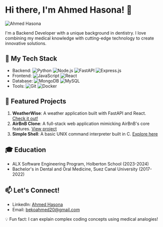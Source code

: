 # Hi there, I'm Ahmed Hasona! 👋

![Ahmed Hasona]([https://your-image-url-here.com/your-image.jpg](https://web.facebook.com/photo/?fbid=7038904189563586))

I'm a Backend Developer with a unique background in dentistry. I love combining my medical knowledge with cutting-edge technology to create innovative solutions.

## 🚀 My Tech Stack

- Backend: ![Python](https://img.shields.io/badge/-Python-3776AB?style=flat-square&logo=Python&logoColor=white) ![Node.js](https://img.shields.io/badge/-Node.js-339933?style=flat-square&logo=Node.js&logoColor=white) ![FastAPI](https://img.shields.io/badge/-FastAPI-009688?style=flat-square&logo=FastAPI&logoColor=white) ![Express.js](https://img.shields.io/badge/-Express.js-000000?style=flat-square&logo=Express&logoColor=white)
- Frontend: ![JavaScript](https://img.shields.io/badge/-JavaScript-F7DF1E?style=flat-square&logo=JavaScript&logoColor=black) ![React](https://img.shields.io/badge/-React-61DAFB?style=flat-square&logo=React&logoColor=black)
- Database: ![MongoDB](https://img.shields.io/badge/-MongoDB-47A248?style=flat-square&logo=MongoDB&logoColor=white) ![MySQL](https://img.shields.io/badge/-MySQL-4479A1?style=flat-square&logo=MySQL&logoColor=white)
- Tools: ![Git](https://img.shields.io/badge/-Git-F05032?style=flat-square&logo=Git&logoColor=white) ![Docker](https://img.shields.io/badge/-Docker-2496ED?style=flat-square&logo=Docker&logoColor=white)

## 🌟 Featured Projects

1. **WeatherWise**: A weather application built with FastAPI and React. [Check it out!](https://github.com/ahmed2103/weatherwise)
2. **AirBnB Clone**: A full-stack web application mimicking AirBnB's core features. [View project](https://github.com/ahmed2103/AirBnB_clone_v4)
3. **Simple Shell**: A basic UNIX command interpreter built in C. [Explore here](https://github.com/ahmed2103/simple_shell)

## 🎓 Education

- ALX Software Engineering Program, Holberton School (2023-2024)
- Bachelor's in Dental and Oral Medicine, Suez Canal University (2017-2022)

## 📫 Let's Connect!

- LinkedIn: [Ahmed Hasona](https://www.linkedin.com/in/ahmed-hasona-6788b2146)
- Email: [bekoahmed20@gmail.com](mailto:bekoahmed20@gmail.com)

💡 Fun fact: I can explain complex coding concepts using medical analogies!
